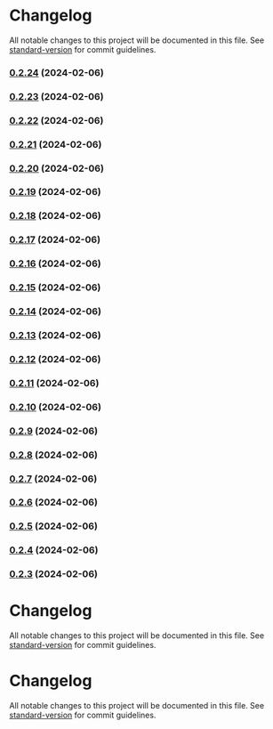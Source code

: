 # Changelog

All notable changes to this project will be documented in this file. See [standard-version](https://github.com/conventional-changelog/standard-version) for commit guidelines.

### [0.2.24](https://github.com/Designibl/Dibl-Flags/compare/v0.2.2...v0.2.24) (2024-02-06)

### [0.2.23](https://github.com/Designibl/Dibl-Flags/compare/v0.2.2...v0.2.23) (2024-02-06)

### [0.2.22](https://github.com/Designibl/Dibl-Flags/compare/v0.2.2...v0.2.22) (2024-02-06)

### [0.2.21](https://github.com/Designibl/Dibl-Flags/compare/v0.2.2...v0.2.21) (2024-02-06)

### [0.2.20](https://github.com/Designibl/Dibl-Flags/compare/v0.2.2...v0.2.20) (2024-02-06)

### [0.2.19](https://github.com/Designibl/Dibl-Flags/compare/v0.2.2...v0.2.19) (2024-02-06)

### [0.2.18](https://github.com/Designibl/Dibl-Flags/compare/v0.2.2...v0.2.18) (2024-02-06)

### [0.2.17](https://github.com/Designibl/Dibl-Flags/compare/v0.2.2...v0.2.17) (2024-02-06)

### [0.2.16](https://github.com/Designibl/Dibl-Flags/compare/v0.2.2...v0.2.16) (2024-02-06)

### [0.2.15](https://github.com/Designibl/Dibl-Flags/compare/v0.2.2...v0.2.15) (2024-02-06)

### [0.2.14](https://github.com/Designibl/Dibl-Flags/compare/v0.2.2...v0.2.14) (2024-02-06)

### [0.2.13](https://github.com/Designibl/Dibl-Flags/compare/v0.2.2...v0.2.13) (2024-02-06)

### [0.2.12](https://github.com/Designibl/Dibl-Flags/compare/v0.2.2...v0.2.12) (2024-02-06)

### [0.2.11](https://github.com/Designibl/Dibl-Flags/compare/v0.2.2...v0.2.11) (2024-02-06)

### [0.2.10](https://github.com/Designibl/Dibl-Flags/compare/v0.2.2...v0.2.10) (2024-02-06)

### [0.2.9](https://github.com/Designibl/Dibl-Flags/compare/v0.2.2...v0.2.9) (2024-02-06)

### [0.2.8](https://github.com/Designibl/Dibl-Flags/compare/v0.2.2...v0.2.8) (2024-02-06)

### [0.2.7](https://github.com/Designibl/Dibl-Flags/compare/v0.2.2...v0.2.7) (2024-02-06)

### [0.2.6](https://github.com/Designibl/Dibl-Flags/compare/v0.2.2...v0.2.6) (2024-02-06)

### [0.2.5](https://github.com/Designibl/Dibl-Flags/compare/v0.2.2...v0.2.5) (2024-02-06)

### [0.2.4](https://github.com/Designibl/Dibl-Flags/compare/v0.2.2...v0.2.4) (2024-02-06)

### [0.2.3](https://github.com/Designibl/Dibl-Flags/compare/v0.2.2...v0.2.3) (2024-02-06)

# Changelog

All notable changes to this project will be documented in this file. See [standard-version](https://github.com/conventional-changelog/standard-version) for commit guidelines.

# Changelog

All notable changes to this project will be documented in this file. See [standard-version](https://github.com/conventional-changelog/standard-version) for commit guidelines.
